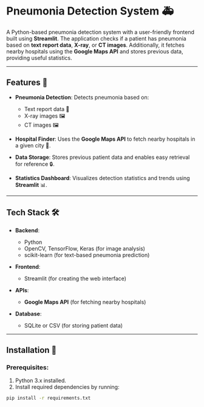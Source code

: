 # Pneumonia Detection System 🚑

A Python-based pneumonia detection system with a user-friendly frontend built using **Streamlit**. The application checks if a patient has pneumonia based on **text report data**, **X-ray**, or **CT images**. Additionally, it fetches nearby hospitals using the **Google Maps API** and stores previous data, providing useful statistics.

---

## Features 🌟

- **Pneumonia Detection**: Detects pneumonia based on:
  - Text report data 📝
  - X-ray images 🖼️
  - CT images 🖼️
  
- **Hospital Finder**: Uses the **Google Maps API** to fetch nearby hospitals in a given city 🏥.

- **Data Storage**: Stores previous patient data and enables easy retrieval for reference 🔒.

- **Statistics Dashboard**: Visualizes detection statistics and trends using **Streamlit** 📊.

---

## Tech Stack 🛠️

- **Backend**:
  - Python
  - OpenCV, TensorFlow, Keras (for image analysis)
  - scikit-learn (for text-based pneumonia prediction)

- **Frontend**:
  - Streamlit (for creating the web interface)

- **APIs**:
  - **Google Maps API** (for fetching nearby hospitals)

- **Database**:
  - SQLite or CSV (for storing patient data)

---

## Installation 🚀

### Prerequisites:
1. Python 3.x installed.
2. Install required dependencies by running:

```bash
pip install -r requirements.txt
